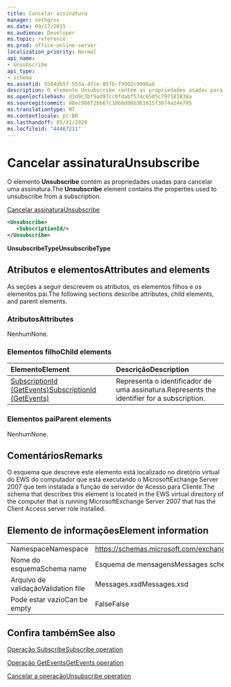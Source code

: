 ```yaml
---
title: Cancelar assinatura
manager: sethgros
ms.date: 09/17/2015
ms.audience: Developer
ms.topic: reference
ms.prod: office-online-server
localization_priority: Normal
api_name:
- Unsubscribe
api_type:
- schema
ms.assetid: 5584db5f-553a-47ce-85fb-f9902c9990ab
description: O elemento Unsubscribe contém as propriedades usadas para cancelar uma assinatura.
ms.openlocfilehash: d3d9c3bf9ad97cc0fdabf574c6505c797583838a
ms.sourcegitcommit: 88ec988f2bb67c1866d06b361615f3674a24e795
ms.translationtype: MT
ms.contentlocale: pt-BR
ms.lasthandoff: 05/31/2020
ms.locfileid: "44467211"
---
```

# <a name="unsubscribe"></a><span data-ttu-id="d1f4d-103">Cancelar assinatura</span><span class="sxs-lookup"><span data-stu-id="d1f4d-103">Unsubscribe</span></span>

<span data-ttu-id="d1f4d-104">O elemento **Unsubscribe** contém as propriedades usadas para cancelar uma assinatura.</span><span class="sxs-lookup"><span data-stu-id="d1f4d-104">The **Unsubscribe** element contains the properties used to unsubscribe from a subscription.</span></span> 
  
[<span data-ttu-id="d1f4d-105">Cancelar assinatura</span><span class="sxs-lookup"><span data-stu-id="d1f4d-105">Unsubscribe</span></span>](unsubscribe.md)
  
```xml
<Unsubscribe>
   <SubscriptionId/>
</Unsubscribe>
```

 <span data-ttu-id="d1f4d-106">**UnsubscribeType**</span><span class="sxs-lookup"><span data-stu-id="d1f4d-106">**UnsubscribeType**</span></span>
## <a name="attributes-and-elements"></a><span data-ttu-id="d1f4d-107">Atributos e elementos</span><span class="sxs-lookup"><span data-stu-id="d1f4d-107">Attributes and elements</span></span>

<span data-ttu-id="d1f4d-108">As seções a seguir descrevem os atributos, os elementos filhos e os elementos pai.</span><span class="sxs-lookup"><span data-stu-id="d1f4d-108">The following sections describe attributes, child elements, and parent elements.</span></span>
  
### <a name="attributes"></a><span data-ttu-id="d1f4d-109">Atributos</span><span class="sxs-lookup"><span data-stu-id="d1f4d-109">Attributes</span></span>

<span data-ttu-id="d1f4d-110">Nenhum</span><span class="sxs-lookup"><span data-stu-id="d1f4d-110">None.</span></span>
  
### <a name="child-elements"></a><span data-ttu-id="d1f4d-111">Elementos filho</span><span class="sxs-lookup"><span data-stu-id="d1f4d-111">Child elements</span></span>

|<span data-ttu-id="d1f4d-112">**Elemento**</span><span class="sxs-lookup"><span data-stu-id="d1f4d-112">**Element**</span></span>|<span data-ttu-id="d1f4d-113">**Descrição**</span><span class="sxs-lookup"><span data-stu-id="d1f4d-113">**Description**</span></span>|
|:-----|:-----|
|[<span data-ttu-id="d1f4d-114">SubscriptionId (GetEvents)</span><span class="sxs-lookup"><span data-stu-id="d1f4d-114">SubscriptionId (GetEvents)</span></span>](subscriptionid-getevents.md) <br/> |<span data-ttu-id="d1f4d-115">Representa o identificador de uma assinatura.</span><span class="sxs-lookup"><span data-stu-id="d1f4d-115">Represents the identifier for a subscription.</span></span>  <br/> |
   
### <a name="parent-elements"></a><span data-ttu-id="d1f4d-116">Elementos pai</span><span class="sxs-lookup"><span data-stu-id="d1f4d-116">Parent elements</span></span>

<span data-ttu-id="d1f4d-117">Nenhum</span><span class="sxs-lookup"><span data-stu-id="d1f4d-117">None.</span></span>
  
## <a name="remarks"></a><span data-ttu-id="d1f4d-118">Comentários</span><span class="sxs-lookup"><span data-stu-id="d1f4d-118">Remarks</span></span>

<span data-ttu-id="d1f4d-119">O esquema que descreve este elemento está localizado no diretório virtual do EWS do computador que está executando o MicrosoftExchange Server 2007 que tem instalada a função de servidor de Acesso para Cliente.</span><span class="sxs-lookup"><span data-stu-id="d1f4d-119">The schema that describes this element is located in the EWS virtual directory of the computer that is running MicrosoftExchange Server 2007 that has the Client Access server role installed.</span></span>
  
## <a name="element-information"></a><span data-ttu-id="d1f4d-120">Elemento de informações</span><span class="sxs-lookup"><span data-stu-id="d1f4d-120">Element information</span></span>

|||
|:-----|:-----|
|<span data-ttu-id="d1f4d-121">Namespace</span><span class="sxs-lookup"><span data-stu-id="d1f4d-121">Namespace</span></span>  <br/> |https://schemas.microsoft.com/exchange/services/2006/messages  <br/> |
|<span data-ttu-id="d1f4d-122">Nome do esquema</span><span class="sxs-lookup"><span data-stu-id="d1f4d-122">Schema name</span></span>  <br/> |<span data-ttu-id="d1f4d-123">Esquema de mensagens</span><span class="sxs-lookup"><span data-stu-id="d1f4d-123">Messages schema</span></span>  <br/> |
|<span data-ttu-id="d1f4d-124">Arquivo de validação</span><span class="sxs-lookup"><span data-stu-id="d1f4d-124">Validation file</span></span>  <br/> |<span data-ttu-id="d1f4d-125">Messages.xsd</span><span class="sxs-lookup"><span data-stu-id="d1f4d-125">Messages.xsd</span></span>  <br/> |
|<span data-ttu-id="d1f4d-126">Pode estar vazio</span><span class="sxs-lookup"><span data-stu-id="d1f4d-126">Can be empty</span></span>  <br/> |<span data-ttu-id="d1f4d-127">False</span><span class="sxs-lookup"><span data-stu-id="d1f4d-127">False</span></span>  <br/> |
   
## <a name="see-also"></a><span data-ttu-id="d1f4d-128">Confira também</span><span class="sxs-lookup"><span data-stu-id="d1f4d-128">See also</span></span>



[<span data-ttu-id="d1f4d-129">Operação Subscribe</span><span class="sxs-lookup"><span data-stu-id="d1f4d-129">Subscribe operation</span></span>](subscribe-operation.md)
  
[<span data-ttu-id="d1f4d-130">Operação GetEvents</span><span class="sxs-lookup"><span data-stu-id="d1f4d-130">GetEvents operation</span></span>](getevents-operation.md)
  
[<span data-ttu-id="d1f4d-131">Cancelar a operação</span><span class="sxs-lookup"><span data-stu-id="d1f4d-131">Unsubscribe operation</span></span>](unsubscribe-operation.md)


